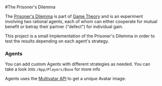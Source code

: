 #The Prisoner's Dilemma

The [Prisoner's Dilemma](https://en.wikipedia.org/wiki/Prisoner's_dilemma) is part of [Game Theory](https://en.wikipedia.org/wiki/Game_theory) and is an experiment involving two rational agents, each of whom can either cooperate for mutual benefit or betray their partner ("defect") for individual gain.

This project is a small Implementation of the Prisoner's Dilemma in order to test the results depending on each agent's strategy.

### Agents
You can add custom Agents with different strategies as needed. You can take a look into `/App/Players/Base` for more info

Agents uses the [Multivatar API](https://api.multiavatar.com/) to get a unique Avatar image.
